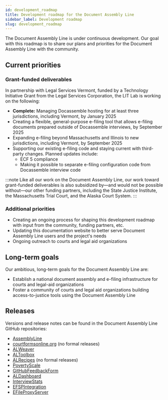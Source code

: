 ```yaml
---
id: development_roadmap
title: Development roadmap for the Document Assembly Line
sidebar_label: Development roadmap
slug: development_roadmap
---
```


The Document Assembly Line is under continuous development. Our goal with this roadmap is to share our plans and priorities for the Document Assembly Line with the community.

## Current priorities

### Grant-funded deliverables

In partnership with Legal Services Vermont, funded by a Technology Initiative Grant from the Legal Services Corporation, the LIT Lab is working on the following:

* **Complete:** Managing Docassemble hosting for at least three jurisdictions, including Vermont, by January 2025
* Creating a flexible, general-purpose e-filing tool that allows e-filing documents prepared outside of Docassemble interviews, by September 2025
* Expanding e-filing beyond Massachusetts and Illinois to new jurisdictions, including Vermont, by September 2025
* Supporting our existing e-filing code and staying current with third-party changes. Planned updates include:
  * ECF 5 compliance
  * Making it possible to separate e-filing configuration code from Docassemble interview code

:::note
Like all our work on the Document Assembly Line, our work toward grant-funded deliverables is also subsidized by—and would not be possible without—our other funding partners, including the State Justice Institute, the Massachusetts Trial Court, and the Alaska Court System.
:::

### Additional priorities

* Creating an ongoing process for shaping this development roadmap with input from the community, funding partners, etc.
* Updating this documentation website to better serve Document Assembly Line users and the project's needs
* Ongoing outreach to courts and legal aid organizations

## Long-term goals

Our ambitious, long-term goals for the Document Assembly Line are:

* Establish a national document assembly and e-filing infrastructure for courts and legal-aid organizations
* Foster a community of courts and legal aid organizations building access-to-justice tools using the Document Assembly Line

## Releases

Versions and release notes can be found in the Document Assembly Line GitHub repositories:

* [AssemblyLine](https://github.com/SuffolkLITLab/docassemble-AssemblyLine/releases)
* [courtformsonline.org](https://github.com/SuffolkLITLab/courtformsonline.org/pulls?q=is%3Apr) (no formal releases)
* [ALWeaver](https://github.com/SuffolkLITLab/docassemble-ALWeaver/releases)
* [ALToolbox](https://github.com/SuffolkLITLab/docassemble-ALToolbox/releases)
* [ALRecipes](https://github.com/SuffolkLITLab/docassemble-ALRecipes/pulls?q=is%3Apr) (no formal releases)
* [PovertyScale](https://github.com/SuffolkLITLab/docassemble-PovertyScale/releases)
* [GitHubFeedbackForm](https://github.com/SuffolkLITLab/docassemble-GithubFeedbackForm/releases)
* [ALDashboard](https://github.com/SuffolkLITLab/docassemble-ALDashboard/releases)
* [InterviewStats](https://github.com/SuffolkLITLab/docassemble-InterviewStats/releases)
* [EFSPIntegration](https://github.com/SuffolkLITLab/docassemble-EFSPIntegration/releases)
* [EFileProxyServer](https://github.com/SuffolkLITLab/EfileProxyServer/releases)